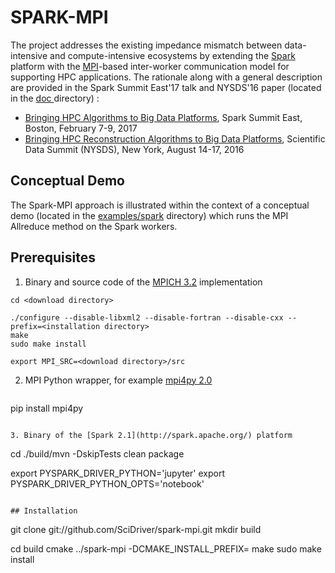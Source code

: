 # SPARK-MPI

The project addresses the existing impedance mismatch between data-intensive and compute-intensive ecosystems
by extending the [Spark](https://en.wikipedia.org/wiki/Apache_Spark) platform with
the [MPI](https://en.wikipedia.org/wiki/Message_Passing_Interface)-based inter-worker communication model
for supporting HPC applications. The rationale along with a general description are provided in
the Spark Summit East'17 talk and NYSDS'16 paper (located in
the [ doc ](https://github.com/SciDriver/spark-mpi/tree/master/doc)directory) :

* [Bringing HPC Algorithms to Big Data
Platforms](https://spark-summit.org/east-2017/events/bringing-hpc-algorithms-to-big-data-platforms/),
Spark Summit East, Boston, February 7-9, 2017
*  [Bringing HPC Reconstruction Algorithms to Big Data
Platforms](http://ieeexplore.ieee.org/document/7747818/),
Scientific Data Summit (NYSDS), New York, August 14-17, 2016

## Conceptual Demo

The Spark-MPI approach is illustrated within the context of a conceptual demo (located in the
[examples/spark](https://github.com/SciDriver/spark-mpi/tree/master/examples/spark )
directory) which runs the MPI Allreduce method on the Spark workers.

## Prerequisites

1. Binary and source code of the [MPICH 3.2](https://www.mpich.org/) implementation
```
cd <download directory>

./configure --disable-libxml2 --disable-fortran --disable-cxx --prefix=<installation directory>
make
sudo make install

export MPI_SRC=<download directory>/src
```
2. MPI Python wrapper, for example [mpi4py 2.0](http://pythonhosted.org/mpi4py/)
   ```
pip install mpi4py
```

3. Binary of the [Spark 2.1](http://spark.apache.org/) platform
   ```
cd <download directory>
./build/mvn -DskipTests clean package

export PYSPARK_DRIVER_PYTHON='jupyter'
export PYSPARK_DRIVER_PYTHON_OPTS='notebook'
```

## Installation 

```
git clone git://github.com/SciDriver/spark-mpi.git
mkdir build

cd build
cmake ../spark-mpi -DCMAKE_INSTALL_PREFIX=<installation directory>
make
sudo make install

```
